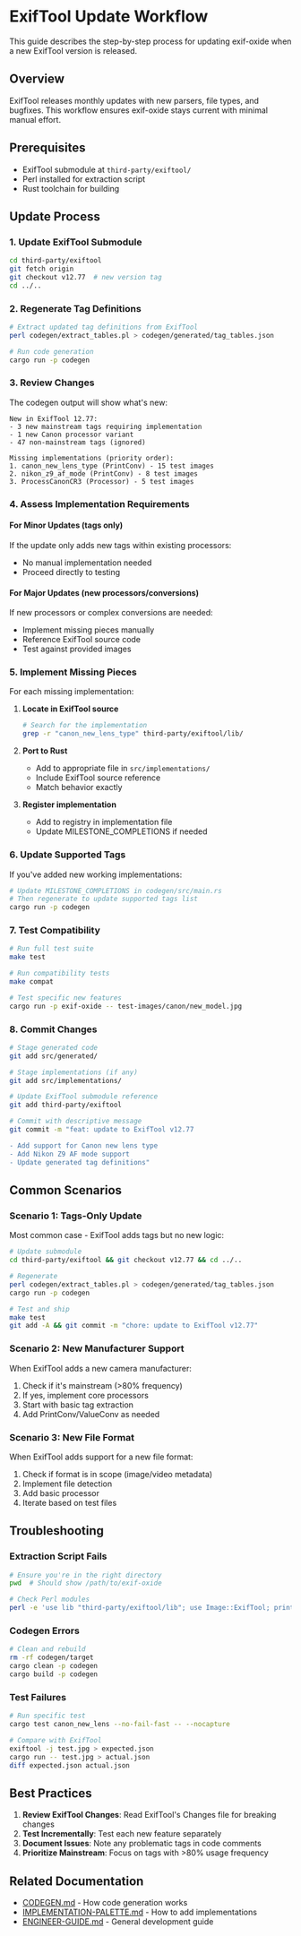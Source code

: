 # ExifTool Update Workflow

This guide describes the step-by-step process for updating exif-oxide when a new ExifTool version is released.

## Overview

ExifTool releases monthly updates with new parsers, file types, and bugfixes. This workflow ensures exif-oxide stays current with minimal manual effort.

## Prerequisites

- ExifTool submodule at `third-party/exiftool/`
- Perl installed for extraction script
- Rust toolchain for building

## Update Process

### 1. Update ExifTool Submodule

```bash
cd third-party/exiftool
git fetch origin
git checkout v12.77  # new version tag
cd ../..
```

### 2. Regenerate Tag Definitions

```bash
# Extract updated tag definitions from ExifTool
perl codegen/extract_tables.pl > codegen/generated/tag_tables.json

# Run code generation
cargo run -p codegen
```

### 3. Review Changes

The codegen output will show what's new:

```
New in ExifTool 12.77:
- 3 new mainstream tags requiring implementation
- 1 new Canon processor variant
- 47 non-mainstream tags (ignored)

Missing implementations (priority order):
1. canon_new_lens_type (PrintConv) - 15 test images
2. nikon_z9_af_mode (PrintConv) - 8 test images
3. ProcessCanonCR3 (Processor) - 5 test images
```

### 4. Assess Implementation Requirements

#### For Minor Updates (tags only)

If the update only adds new tags within existing processors:
- No manual implementation needed
- Proceed directly to testing

#### For Major Updates (new processors/conversions)

If new processors or complex conversions are needed:
- Implement missing pieces manually
- Reference ExifTool source code
- Test against provided images

### 5. Implement Missing Pieces

For each missing implementation:

1. **Locate in ExifTool source**
   ```bash
   # Search for the implementation
   grep -r "canon_new_lens_type" third-party/exiftool/lib/
   ```

2. **Port to Rust**
   - Add to appropriate file in `src/implementations/`
   - Include ExifTool source reference
   - Match behavior exactly

3. **Register implementation**
   - Add to registry in implementation file
   - Update MILESTONE_COMPLETIONS if needed

### 6. Update Supported Tags

If you've added new working implementations:

```bash
# Update MILESTONE_COMPLETIONS in codegen/src/main.rs
# Then regenerate to update supported tags list
cargo run -p codegen
```

### 7. Test Compatibility

```bash
# Run full test suite
make test

# Run compatibility tests
make compat

# Test specific new features
cargo run -p exif-oxide -- test-images/canon/new_model.jpg
```

### 8. Commit Changes

```bash
# Stage generated code
git add src/generated/

# Stage implementations (if any)
git add src/implementations/

# Update ExifTool submodule reference
git add third-party/exiftool

# Commit with descriptive message
git commit -m "feat: update to ExifTool v12.77

- Add support for Canon new lens type
- Add Nikon Z9 AF mode support
- Update generated tag definitions"
```

## Common Scenarios

### Scenario 1: Tags-Only Update

Most common case - ExifTool adds tags but no new logic:

```bash
# Update submodule
cd third-party/exiftool && git checkout v12.77 && cd ../..

# Regenerate
perl codegen/extract_tables.pl > codegen/generated/tag_tables.json
cargo run -p codegen

# Test and ship
make test
git add -A && git commit -m "chore: update to ExifTool v12.77"
```

### Scenario 2: New Manufacturer Support

When ExifTool adds a new camera manufacturer:

1. Check if it's mainstream (>80% frequency)
2. If yes, implement core processors
3. Start with basic tag extraction
4. Add PrintConv/ValueConv as needed

### Scenario 3: New File Format

When ExifTool adds support for a new file format:

1. Check if format is in scope (image/video metadata)
2. Implement file detection
3. Add basic processor
4. Iterate based on test files

## Troubleshooting

### Extraction Script Fails

```bash
# Ensure you're in the right directory
pwd  # Should show /path/to/exif-oxide

# Check Perl modules
perl -e 'use lib "third-party/exiftool/lib"; use Image::ExifTool; print "OK\n"'
```

### Codegen Errors

```bash
# Clean and rebuild
rm -rf codegen/target
cargo clean -p codegen
cargo build -p codegen
```

### Test Failures

```bash
# Run specific test
cargo test canon_new_lens --no-fail-fast -- --nocapture

# Compare with ExifTool
exiftool -j test.jpg > expected.json
cargo run -- test.jpg > actual.json
diff expected.json actual.json
```

## Best Practices

1. **Review ExifTool Changes**: Read ExifTool's Changes file for breaking changes
2. **Test Incrementally**: Test each new feature separately
3. **Document Issues**: Note any problematic tags in code comments
4. **Prioritize Mainstream**: Focus on tags with >80% usage frequency

## Related Documentation

- [CODEGEN.md](../design/CODEGEN.md) - How code generation works
- [IMPLEMENTATION-PALETTE.md](../design/IMPLEMENTATION-PALETTE.md) - How to add implementations
- [ENGINEER-GUIDE.md](../ENGINEER-GUIDE.md) - General development guide